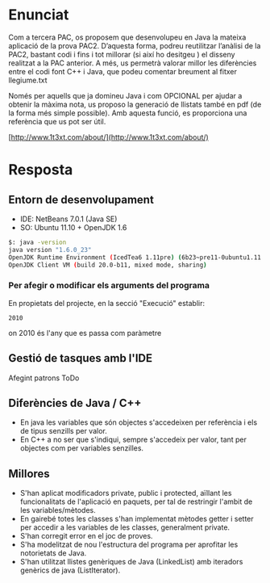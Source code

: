 # Enunciat

Com a tercera PAC, os proposem que desenvolupeu en Java la mateixa aplicació de la prova PAC2. D’aquesta forma, podreu reutilitzar l’anàlisi de la PAC2, bastant codi i fins i tot millorar (si així ho desitgeu ) el disseny realitzat a la PAC anterior. A més, us permetrà valorar millor les diferències entre el codi font C++ i Java, que podeu comentar breument al fitxer llegiume.txt

Només per aquells que ja domineu Java i com OPCIONAL per ajudar a obtenir la màxima nota, us proposo la generació de llistats també en pdf (de la forma més simple possible). Amb aquesta funció, es proporciona una referència que us pot ser útil.

[http://www.1t3xt.com/about/](http://www.1t3xt.com/about/)

# Resposta


## Entorn de desenvolupament

- IDE: NetBeans 7.0.1 (Java SE)
- SO: Ubuntu 11.10 + OpenJDK 1.6

```sh
$: java -version
java version "1.6.0_23"
OpenJDK Runtime Environment (IcedTea6 1.11pre) (6b23~pre11-0ubuntu1.11.10)
OpenJDK Client VM (build 20.0-b11, mixed mode, sharing)
```

### Per afegir o modificar els arguments del programa

En propietats del projecte, en la secció "Execució" establir:

```
2010
```

on 2010 és l'any que es passa com paràmetre

## Gestió de tasques amb l'IDE

Afegint patrons ToDo


## Diferències de Java / C++

- En java les variables que són objectes s'accedeixen per referència i els de tipus senzills per valor.
- En C++ a no ser que s'indiqui, sempre s'accedeix per valor, tant per objectes com per variables senzilles.


## Millores

- S'han aplicat modificadors private, public i protected, aïllant les funcionalitats de l'aplicació en paquets, per tal de restringir l'ambit de les variables/mètodes.
- En gairebé totes les classes s'han implementat mètodes getter i setter per accedir a les variables de les classes, generalment private.
- S'han corregit error en el joc de proves.
- S'ha modelitzat de nou l'estructura del programa per aprofitar les notorietats de Java.
- S'han utilitzat llistes genèriques de Java (LinkedList) amb iteradors genèrics de java (ListIterator).
